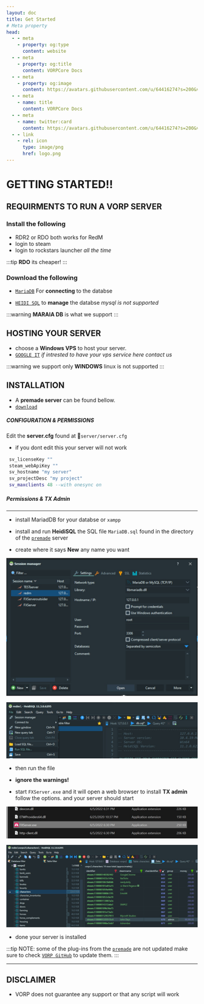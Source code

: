 ```yaml
---
layout: doc
title: Get Started
# Meta property
head:
  - - meta
    - property: og:type
      content: website
  - - meta
    - property: og:title
      content: VORPCore Docs
  - - meta
    - property: og:image
      content: https://avatars.githubusercontent.com/u/64416274?s=200&v=4
  - - meta
    - name: title
      content: VORPCore Docs
  - - meta
    - name: twitter:card
      content: https://avatars.githubusercontent.com/u/64416274?s=200&v=4
  - - link
    - rel: icon
      type: image/png
      href: logo.png
---
```


# **GETTING STARTED!!**
## REQUIRMENTS TO RUN A VORP SERVER

### Install the following

- RDR2 or RDO both works for RedM
- login to steam
- login to rockstars launcher *all the time*


:::tip
**RDO** its cheaper!
:::

### Download the following


- [`MariaDB`](https://mariadb.org/download) For **connecting** to the databse

- [`HEIDI SQL`](https://www.heidisql.com/download.php) to **manage** the databse *mysql is not supported*


:::warning
**MARAIA DB** is what we support
:::


## **HOSTING YOUR SERVER**

- choose a **Windows VPS** to host your server. 
- [`GOOGLE IT`](https://www.google.com/search?q=vps+hosting&rlz=1C1CHBF_enUS820US820&sxsrf=ALiCzsbw4IXfBkhZI3siiolIbxWZaEdH_w%3A1654624249367&ei=-Y-fYsyCFsWD8gKjl5DQDw&ved=0ahUKEwiM4_rU85v4AhXFgVwKHaMLBPoQ4dUDCA4&uact=5&oq=vps+hosting&gs_lcp=Cgdnd3Mtd2l6EAMyBAgAEEMyBAgAEEMyBAgAEEMyBQgAEIAEMgUIABCABDIECAAQQzIFCAAQgAQyBQgAEIAEMgUIABCABDIFCAAQgAQ6BwgAEEcQsAM6BwgAELADEEM6CggAEOQCELADGAE6EgguEMcBENEDEMgDELADEEMYAjoHCAAQsQMQQzoLCC4QgAQQxwEQrwE6CgguEMcBENEDEENKBAhBGABKBAhGGAFQjwNYlw1g1w5oAXABeACAAV-IAc8EkgEBOJgBAKABAcgBE8ABAdoBBggBEAEYCdoBBggCEAEYCA&sclient=gws-wiz) *if intrested to have your vps service here contact us*

:::warning
we support only **WINDOWS** linux is not supported
:::

## INSTALLATION

- A **premade server** can be found bellow.
- [`download`](https://github.com/VORPCORE/vorp_pre-made) 

##### CONFIGURATION & PERMISSIONS



Edit the **server.cfg** found at 📁``server/server.cfg``

* if you dont edit this your server will not work
```lua
 sv_licenseKey ""
 steam_webApiKey ""
 sv_hostname "my server" 
 sv_projectDesc "my project"
 sv_maxclients 48 --with onesync on 

```


##### Permissions & TX Admin
---


- install MariadDB for your databse or `xampp`

- install and run   **HeidiSQL** the SQL file  `MariaDB.sql` found in the directory of the [`premade`](https://github.com/VORPCORE/vorp_pre-made) server

- create where it says **New** any name you want

![image](./public/guide/database.jpg)

![image](./public/guide/database_a.jpg)


- then run the file
- **ignore the warnings!**


- start `FXServer.exe` and it will open a web browser to install **TX admin** follow the options. and your server should start


![image](./public/guide/fxserver.jpg)



![image](./public/guide/database_b.jpg)


- done your server is installed



:::tip
 NOTE: some of the plug-ins from the [`premade`](https://github.com/VORPCORE/vorp_pre-made) are not updated make sure to check [`VORP GitHub`](https://github.com/VORPCORE) to update them.
:::

---

## DISCLAIMER

- VORP does not guarantee any support or that any script will work


